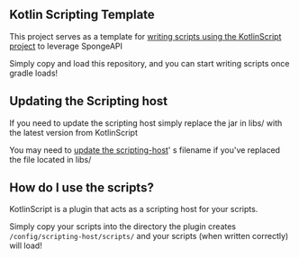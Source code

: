 ## Kotlin Scripting Template

This project serves as a template
for [writing scripts using the KotlinScript project](https://github.com/DrZoddiak/KotlinScript) to leverage SpongeAPI

Simply copy and load this repository, and you can start writing scripts once gradle loads!

## Updating the Scripting host

If you need to update the scripting host simply replace the jar in libs/ with the latest version from KotlinScript

You may need to [update the scripting-host](https://github.com/DrZoddiak/KotlinScriptingExampleRepo/blob/f18f04da012412fd60a1da4c2d24a2d027362a56/build.gradle.kts#L13)'
s filename if you've replaced the file located in libs/

## How do I use the scripts?
KotlinScript is a plugin that acts as a scripting host for your scripts.

Simply copy your scripts into the directory the plugin creates `/config/scripting-host/scripts/` and your scripts (when written correctly) will load!